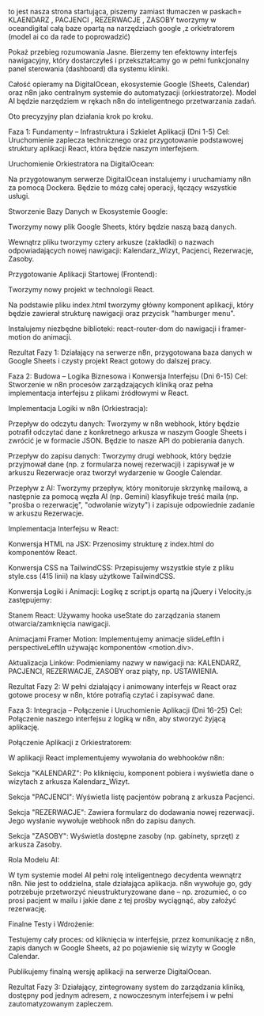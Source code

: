 to jest nasza strona startująca, piszemy zamiast tłumaczen w paskach= KLAENDARZ , PACJENCI , REZERWACJE , ZASOBY tworzymy w oceandigital całą baze opartą na narzędziach google ,z orkietratorem (model ai co da rade to poprowadzić)




Pokaż przebieg rozumowania
Jasne. Bierzemy ten efektowny interfejs nawigacyjny, który dostarczyłeś i przekształcamy go w pełni funkcjonalny panel sterowania (dashboard) dla systemu kliniki.

Całość opieramy na DigitalOcean, ekosystemie Google (Sheets, Calendar) oraz n8n jako centralnym systemie do automatyzacji (orkiestratorze). Model AI będzie narzędziem w rękach n8n do inteligentnego przetwarzania zadań.

Oto precyzyjny plan działania krok po kroku.

Faza 1: Fundamenty – Infrastruktura i Szkielet Aplikacji (Dni 1-5)
Cel: Uruchomienie zaplecza technicznego oraz przygotowanie podstawowej struktury aplikacji React, która będzie naszym interfejsem.

Uruchomienie Orkiestratora na DigitalOcean:

Na przygotowanym serwerze DigitalOcean instalujemy i uruchamiamy n8n za pomocą Dockera. Będzie to mózg całej operacji, łączący wszystkie usługi.

Stworzenie Bazy Danych w Ekosystemie Google:

Tworzymy nowy plik Google Sheets, który będzie naszą bazą danych.

Wewnątrz pliku tworzymy cztery arkusze (zakładki) o nazwach odpowiadających nowej nawigacji: Kalendarz_Wizyt, Pacjenci, Rezerwacje, Zasoby.

Przygotowanie Aplikacji Startowej (Frontend):

Tworzymy nowy projekt w technologii React.

Na podstawie pliku index.html tworzymy główny komponent aplikacji, który będzie zawierał strukturę nawigacji oraz przycisk "hamburger menu".

Instalujemy niezbędne biblioteki: react-router-dom do nawigacji i framer-motion do animacji.

Rezultat Fazy 1: Działający na serwerze n8n, przygotowana baza danych w Google Sheets i czysty projekt React gotowy do dalszej pracy.

Faza 2: Budowa – Logika Biznesowa i Konwersja Interfejsu (Dni 6-15)
Cel: Stworzenie w n8n procesów zarządzających kliniką oraz pełna implementacja interfejsu z plikami źródłowymi w React.

Implementacja Logiki w n8n (Orkiestracja):

Przepływ do odczytu danych: Tworzymy w n8n webhook, który będzie potrafił odczytać dane z konkretnego arkusza w naszym Google Sheets i zwrócić je w formacie JSON. Będzie to nasze API do pobierania danych.

Przepływ do zapisu danych: Tworzymy drugi webhook, który będzie przyjmował dane (np. z formularza nowej rezerwacji) i zapisywał je w arkuszu Rezerwacje oraz tworzył wydarzenie w Google Calendar.

Przepływ z AI: Tworzymy przepływ, który monitoruje skrzynkę mailową, a następnie za pomocą węzła AI (np. Gemini) klasyfikuje treść maila (np. "prośba o rezerwację", "odwołanie wizyty") i zapisuje odpowiednie zadanie w arkuszu Rezerwacje.

Implementacja Interfejsu w React:

Konwersja HTML na JSX: Przenosimy strukturę z index.html do komponentów React.

Konwersja CSS na TailwindCSS: Przepisujemy wszystkie style z pliku style.css (415 linii) na klasy użytkowe TailwindCSS.

Konwersja Logiki i Animacji: Logikę z script.js opartą na jQuery i Velocity.js zastępujemy:

Stanem React: Używamy hooka useState do zarządzania stanem otwarcia/zamknięcia nawigacji.

Animacjami Framer Motion: Implementujemy animacje slideLeftIn i perspectiveLeftIn używając komponentów <motion.div>.

Aktualizacja Linków: Podmieniamy nazwy w nawigacji na: KALENDARZ, PACJENCI, REZERWACJE, ZASOBY oraz piąty, np. USTAWIENIA.

Rezultat Fazy 2: W pełni działający i animowany interfejs w React oraz gotowe procesy w n8n, które potrafią czytać i zapisywać dane.

Faza 3: Integracja – Połączenie i Uruchomienie Aplikacji (Dni 16-25)
Cel: Połączenie naszego interfejsu z logiką w n8n, aby stworzyć żyjącą aplikację.

Połączenie Aplikacji z Orkiestratorem:

W aplikacji React implementujemy wywołania do webhooków n8n:

Sekcja "KALENDARZ": Po kliknięciu, komponent pobiera i wyświetla dane o wizytach z arkusza Kalendarz_Wizyt.

Sekcja "PACJENCI": Wyświetla listę pacjentów pobraną z arkusza Pacjenci.

Sekcja "REZERWACJE": Zawiera formularz do dodawania nowej rezerwacji. Jego wysłanie wywołuje webhook n8n do zapisu danych.

Sekcja "ZASOBY": Wyświetla dostępne zasoby (np. gabinety, sprzęt) z arkusza Zasoby.

Rola Modelu AI:

W tym systemie model AI pełni rolę inteligentnego decydenta wewnątrz n8n. Nie jest to oddzielna, stale działająca aplikacja. n8n wywołuje go, gdy potrzebuje przetworzyć nieustrukturyzowane dane – np. zrozumieć, o co prosi pacjent w mailu i jakie dane z tej prośby wyciągnąć, aby założyć rezerwację.

Finalne Testy i Wdrożenie:

Testujemy cały proces: od kliknięcia w interfejsie, przez komunikację z n8n, zapis danych w Google Sheets, aż po pojawienie się wizyty w Google Calendar.

Publikujemy finalną wersję aplikacji na serwerze DigitalOcean.

Rezultat Fazy 3: Działający, zintegrowany system do zarządzania kliniką, dostępny pod jednym adresem, z nowoczesnym interfejsem i w pełni zautomatyzowanym zapleczem.